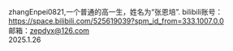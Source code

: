   zhangEnpei0821,一个普通的高一生，姓名为“张恩培”.
  bilibili账号：https://space.bilibili.com/525619039?spm_id_from=333.1007.0.0   
  邮箱：zepdyx@126.com               
  2025.1.26
<!---
zhangEnpei0821/zhangEnpei0821 is a ✨ special ✨ repository because its `README.md` (this file) appears on your GitHub profile.
You can click the Preview link to take a look at your changes.
--->

